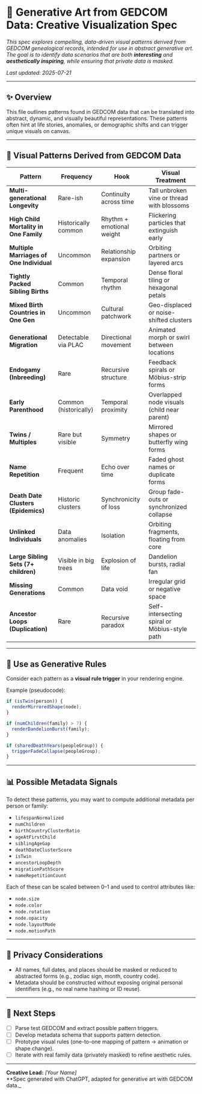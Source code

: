 # 🎨 Generative Art from GEDCOM Data: Creative Visualization Spec

_This spec explores compelling, data-driven visual patterns derived from GEDCOM genealogical records, intended for use in abstract generative art. The goal is to identify data scenarios that are both **interesting** and **aesthetically inspiring**, while ensuring that private data is masked._

_Last updated: 2025-07-21_

---

## ✨ Overview

This file outlines patterns found in GEDCOM data that can be translated into abstract, dynamic, and visually beautiful representations. These patterns often hint at life stories, anomalies, or demographic shifts and can trigger unique visuals on canvas.

---

## 🧬 Visual Patterns Derived from GEDCOM Data

| Pattern | Frequency | Hook | Visual Treatment |
|--------|-----------|------|------------------|
| **Multi-generational Longevity** | Rare-ish | Continuity across time | Tall unbroken vine or thread with blossoms |
| **High Child Mortality in One Family** | Historically common | Rhythm + emotional weight | Flickering particles that extinguish early |
| **Multiple Marriages of One Individual** | Uncommon | Relationship expansion | Orbiting partners or layered arcs |
| **Tightly Packed Sibling Births** | Common | Temporal rhythm | Dense floral tiling or hexagonal petals |
| **Mixed Birth Countries in One Gen** | Uncommon | Cultural patchwork | Geo-displaced or noise-shifted clusters |
| **Generational Migration** | Detectable via PLAC | Directional movement | Animated morph or swirl between locations |
| **Endogamy (Inbreeding)** | Rare | Recursive structure | Feedback spirals or Möbius-strip forms |
| **Early Parenthood** | Common (historically) | Temporal proximity | Overlapped node visuals (child near parent) |
| **Twins / Multiples** | Rare but visible | Symmetry | Mirrored shapes or butterfly wing forms |
| **Name Repetition** | Frequent | Echo over time | Faded ghost names or duplicate forms |
| **Death Date Clusters (Epidemics)** | Historic clusters | Synchronicity of loss | Group fade-outs or synchronized collapse |
| **Unlinked Individuals** | Data anomalies | Isolation | Orbiting fragments, floating from core |
| **Large Sibling Sets (7+ children)** | Visible in big trees | Explosion of life | Dandelion bursts, radial fan |
| **Missing Generations** | Common | Data void | Irregular grid or negative space |
| **Ancestor Loops (Duplication)** | Rare | Recursive paradox | Self-intersecting spiral or Möbius-style path |

---

## 🎯 Use as Generative Rules

Consider each pattern as a **visual rule trigger** in your rendering engine.

Example (pseudocode):

```ts
if (isTwin(person)) {
  renderMirroredShape(node);
}

if (numChildren(family) > 7) {
  renderDandelionBurst(family);
}

if (sharedDeathYears(peopleGroup)) {
  triggerFadeCollapse(peopleGroup);
}
```

---

## 📊 Possible Metadata Signals

To detect these patterns, you may want to compute additional metadata per person or family:

- `lifespanNormalized`
- `numChildren`
- `birthCountryClusterRatio`
- `ageAtFirstChild`
- `siblingAgeGap`
- `deathDateClusterScore`
- `isTwin`
- `ancestorLoopDepth`
- `migrationPathScore`
- `nameRepetitionCount`

Each of these can be scaled between 0–1 and used to control attributes like:

- `node.size`
- `node.color`
- `node.rotation`
- `node.opacity`
- `node.layoutMode`
- `node.motionPath`

---

## 🔐 Privacy Considerations

- All names, full dates, and places should be masked or reduced to abstracted forms (e.g., zodiac sign, month, country code).
- Metadata should be constructed without exposing original personal identifiers (e.g., no real name hashing or ID reuse).

---

## 🚀 Next Steps

- [ ] Parse test GEDCOM and extract possible pattern triggers.
- [ ] Develop metadata schema that supports pattern detection.
- [ ] Prototype visual rules (one-to-one mapping of pattern → animation or shape change).
- [ ] Iterate with real family data (privately masked) to refine aesthetic rules.

---

**Creative Lead:** _[Your Name]_  
**Spec generated with ChatGPT, adapted for generative art with GEDCOM data._
